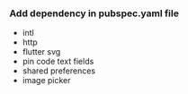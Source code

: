 ### Add dependency in pubspec.yaml file
* intl
* http
* flutter svg
* pin code text fields
* shared preferences
* image picker